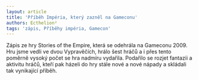 ```yaml
---
layout: article
title: 'Příběh Impéria, který zazněl na Gameconu'
authors: Ecthelion²
tags: 'zápis, Příběhy impéria, Gamecon'
---
```


Zápis ze hry Stories of the Empire, která se odehrála na Gameconu 2009. Hru
jsme vedli ve dvou Vypravěčích, hrálo šest hráčů a i přes tento poměrně vysoký počet se hra nadmíru vydařila. Podařilo se rozjet fantazii a aktivitu hráčů, kteří pak házeli do hry stále nové a nové nápady a skládali tak vynikající příběh.

